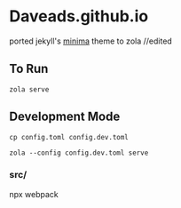 # Daveads.github.io 

ported jekyll's [minima](https://github.com/jekyll/minima) theme to zola //edited

## To Run

```
zola serve

```

## Development Mode 

```
cp config.toml config.dev.toml 

zola --config config.dev.toml serve
```


### src/
npx webpack
